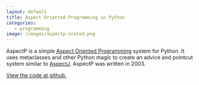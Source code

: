 ```yaml
---
layout: default
title: Aspect Oriented Programming in Python
categories:
   - programming
image: /images/aspectp-scaled.png
---
```

AspectP is a simple <a
href="http://en.wikipedia.org/wiki/Aspect-oriented_programming">Aspect
Oriented Programming</a> system for Python.  It uses metaclasses and
other Python magic to create an advice and pointcut system similar to
<a href="http://en.wikipedia.org/wiki/AspectJ">AspectJ</a>.  AspectP
was written in 2003.

[View the code at github.](https://github.com/rsbowman/AspectP)
